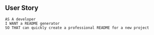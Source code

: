 
## User Story

```
AS A developer
I WANT a README generator
SO THAT can quickly create a professional README for a new project
```
